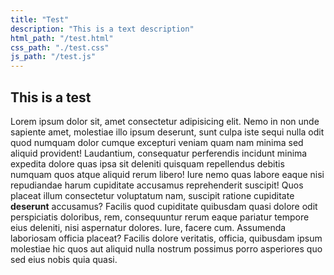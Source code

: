 ```yaml
---
title: "Test"
description: "This is a text description"
html_path: "/test.html"
css_path: "./test.css"
js_path: "/test.js"
---
```


## This is a test

Lorem ipsum dolor sit, amet consectetur adipisicing elit. Nemo in non unde sapiente amet, molestiae illo ipsum deserunt, sunt culpa iste sequi nulla odit quod numquam dolor cumque excepturi veniam quam nam minima sed aliquid provident! Laudantium, consequatur perferendis incidunt minima expedita dolore quas ipsa sit deleniti quisquam repellendus debitis numquam quos atque aliquid rerum libero! Iure nemo quas labore eaque nisi repudiandae harum cupiditate accusamus reprehenderit suscipit! Quos placeat illum consectetur voluptatum nam, suscipit ratione cupiditate **deserunt** accusamus? Facilis quod cupiditate quibusdam quasi dolore odit perspiciatis doloribus, rem, consequuntur rerum eaque pariatur tempore eius deleniti, nisi aspernatur dolores. Iure, facere cum. Assumenda laboriosam officia placeat? Facilis dolore veritatis, officia, quibusdam ipsum molestiae hic quos aut aliquid nulla nostrum possimus porro asperiores quo sed eius nobis quia quasi.
